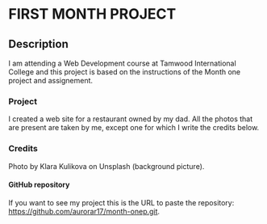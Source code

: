 # FIRST MONTH PROJECT

## Description
I am attending a Web Development course at Tamwood International College and this project is based on the instructions of the Month one project and assignement. 

### Project
I created a web site for a restaurant owned by my dad. 
All the photos that are present are taken by me, except one for which I write the credits below.

### Credits
Photo by Klara Kulikova on Unsplash (background picture).

#### GitHub repository
If you want to see my project this is the URL to paste the repository: https://github.com/aurorar17/month-onep.git.
